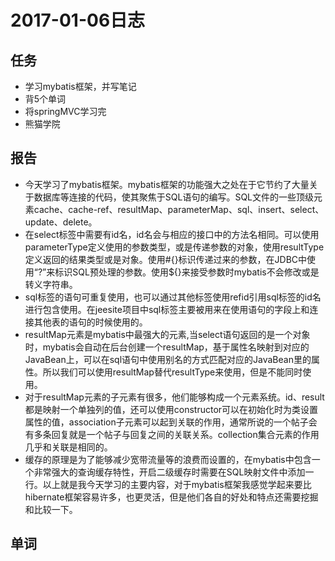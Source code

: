 # 2017-01-06日志
## 任务
- 学习mybatis框架，并写笔记
- 背5个单词
- 将springMVC学习完
- 熊猫学院  

## 报告
- 今天学习了mybatis框架。mybatis框架的功能强大之处在于它节约了大量关于数据库等连接的代码，使其聚焦于SQL语句的编写。SQL文件的一些顶级元素cache、cache-ref、resultMap、parameterMap、sql、insert、select、update、delete。
- 在select标签中需要有id名，id名会与相应的接口中的方法名相同。可以使用parameterType定义使用的参数类型，或是传递参数的对象，使用resultType定义返回的结果类型或是对象。使用#{}标识传递过来的参数，在JDBC中使用“?”来标识SQL预处理的参数。使用${}来接受参数时mybatis不会修改或是转义字符串。
- sql标签的语句可重复使用，也可以通过其他标签使用refid引用sql标签的id名进行包含使用。在jeesite项目中sql标签主要被用来在使用语句的字段上和连接其他表的语句的时候使用的。
- resultMap元素是mybatis中最强大的元素,当select语句返回的是一个对象时，mybatis会自动在后台创建一个resultMap，基于属性名映射到对应的JavaBean上，可以在sql语句中使用别名的方式匹配对应的JavaBean里的属性。所以我们可以使用resultMap替代resultType来使用，但是不能同时使用。
- 对于resultMap元素的子元素有很多，他们能够构成一个元素系统。id、result都是映射一个单独列的值，还可以使用constructor可以在初始化时为类设置属性的值，association子元素可以起到关联的作用，通常所说的一个帖子会有多条回复就是一个帖子与回复之间的关联关系。collection集合元素的作用几乎和关联是相同的。
- 缓存的原理是为了能够减少宽带流量等的浪费而设置的，在mybatis中包含一个非常强大的查询缓存特性，开启二级缓存时需要在SQL映射文件中添加一行<cache/>。以上就是我今天学习的主要内容，对于mybatis框架我感觉学起来要比hibernate框架容易许多，也更灵活，但是他们各自的好处和特点还需要挖掘和比较一下。

## 单词
